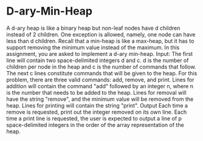 # D-ary-Min-Heap
A d-ary heap is like a binary heap but non-leaf nodes have d children instead of 2 children. One exception is allowed, namely, one node can have less than d children. Recall that a min-heap is like a max-heap, but it has to support removing the minimum value instead of the maximum. In this assignment, you are asked to implement a d-ary min-heap.   Input: The first line will contain two space-delimited integers d and c. d is the number of children per node in the heap and c is the number of commands that follow. The next c lines constitute commands that will be given to the heap. For this problem, there are three valid commands: add, remove, and print. Lines for addition will contain the command "add" followed by an integer n, where n is the number that needs to be added to the heap. Lines for removal will have the string "remove", and the minimum value will be removed from the heap. Lines for printing will contain the string "print".  Output Each time a remove is requested, print out the integer removed on its own line. Each time a print line is requested, the user is expected to output a line of p space-delimited integers in the order of the array representation of the heap. 
